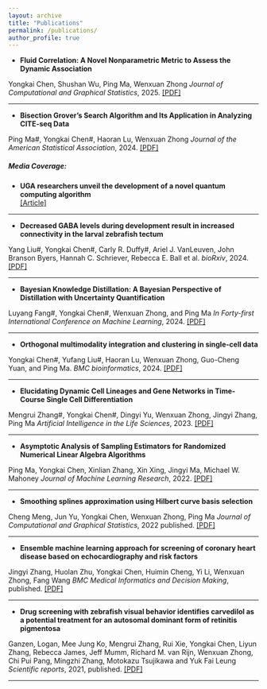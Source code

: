 ```yaml
---
layout: archive
title: "Publications"
permalink: /publications/
author_profile: true
---
```

- **Fluid Correlation: A Novel Nonparametric Metric to Assess the Dynamic Association**
  
Yongkai Chen, Shushan Wu, Ping Ma, Wenxuan Zhong
*Journal of Computational and Graphical Statistics*, 2025. [[PDF]](https://www.tandfonline.com/doi/full/10.1080/10618600.2024.2444373)

---

- **Bisection Grover’s Search Algorithm and Its Application in Analyzing CITE-seq Data**
  
 Ping Ma#, Yongkai Chen#, Haoran Lu, Wenxuan Zhong
 *Journal of the American Statistical Association*, 2024. [[PDF]](https://www.tandfonline.com/doi/full/10.1080/01621459.2024.2404259)

   ##### Media Coverage:  
   - **UGA researchers unveil the development of a novel quantum computing algorithm**  
     [[Article]](https://franklin.uga.edu/news/stories/2024/uga-researchers-unveil-development-novel-quantum-computing-algorithm)

---

- **Decreased GABA levels during development result in increased connectivity in the larval zebrafish tectum**
  
Yang Liu#, Yongkai Chen#, Carly R. Duffy#, Ariel J. VanLeuven, John Branson Byers, Hannah C. Schriever, Rebecca E. Ball et al.
*bioRxiv*, 2024.[[PDF]](https://www.biorxiv.org/content/10.1101/2024.09.11.612511v1.abstract)

---

- **Bayesian Knowledge Distillation: A Bayesian Perspective of Distillation with Uncertainty Quantification**

Luyang Fang#, Yongkai Chen#, Wenxuan Zhong, and Ping Ma
*In Forty-first International Conference on Machine Learning*, 2024. [[PDF]](https://openreview.net/forum?id=knZ4NYzGUd)

---

- **Orthogonal multimodality integration and clustering in single-cell data**

 Yongkai Chen#, Yufang Liu#, Haoran Lu, Wenxuan Zhong, Guo-Cheng Yuan, and Ping Ma.
 *BMC bioinformatics*, 2024. [[PDF]](https://link.springer.com/article/10.1186/s12859-024-05773-y)

---

- **Elucidating Dynamic Cell Lineages and Gene Networks in Time-Course Single Cell Differentiation**

Mengrui Zhang#, Yongkai Chen#, Dingyi Yu, Wenxuan Zhong, Jingyi Zhang, Ping Ma
*Artificial Intelligence in the Life Sciences*, 2023. [[PDF]](https://www.sciencedirect.com/science/article/pii/S2667318523000120)

---
- **Asymptotic Analysis of Sampling Estimators for Randomized Numerical Linear Algebra Algorithms**

Ping Ma, Yongkai Chen, Xinlian Zhang, Xin Xing, Jingyi Ma, Michael W. Mahoney
*Journal of Machine Learning Research*, 2022. [[PDF]](https://jmlr.org/papers/v23/20-219.html)

---
- **Smoothing splines approximation using Hilbert curve basis selection**

Cheng Meng, Jun Yu, Yongkai Chen, Wenxuan Zhong, Ping Ma
*Journal of Computational and Graphical Statistics*, 2022 published. [[PDF]](https://www.tandfonline.com/doi/full/10.1080/10618600.2021.2002161)

---
- **Ensemble machine learning approach for screening of coronary heart disease based on echocardiography and risk factors**

Jingyi Zhang, Huolan Zhu, Yongkai Chen, Huimin Cheng, Yi Li, Wenxuan Zhong, Fang Wang
*BMC Medical Informatics and Decision Making*, published. [[PDF]](https://bmcmedinformdecismak.biomedcentral.com/articles/10.1186/s12911-021-01535-5)

---
- **Drug screening with zebrafish visual behavior identifies carvedilol as a potential treatment for an autosomal dominant form of retinitis pigmentosa**

Ganzen, Logan, Mee Jung Ko, Mengrui Zhang, Rui Xie, Yongkai Chen, Liyun Zhang, Rebecca James, Jeff Mumm, Richard M. van Rijn, Wenxuan Zhong, Chi Pui Pang, Mingzhi Zhang, Motokazu Tsujikawa and Yuk Fai Leung
*Scientific reports*, 2021, published.  [[PDF]](https://www.nature.com/articles/s41598-021-89482-z)

---


